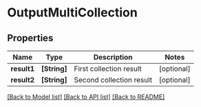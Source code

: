 # OutputMultiCollection

## Properties
Name | Type | Description | Notes
------------ | ------------- | ------------- | -------------
**result1** | **[String]** | First collection result | [optional] 
**result2** | **[String]** | Second collection result | [optional] 

[[Back to Model list]](../README.md#documentation-for-models) [[Back to API list]](../README.md#documentation-for-api-endpoints) [[Back to README]](../README.md)


